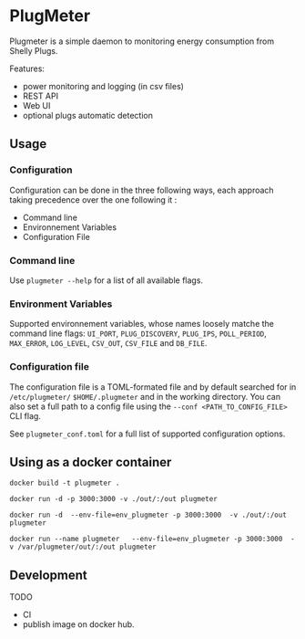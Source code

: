# PlugMeter

Plugmeter is a simple daemon to monitoring energy consumption from Shelly Plugs. 

Features: 
* power monitoring and logging (in csv files)
* REST API
* Web UI
* optional plugs automatic detection

## Usage
### Configuration

Configuration can be done in the three following ways, each approach taking precedence over the one following it :

* Command line
* Environnement Variables
* Configuration File

### Command line

Use `plugmeter --help` for a list of all available flags.

### Environment Variables

Supported environnement variables, whose names loosely matche the command line flags: `UI_PORT`, `PLUG_DISCOVERY`, `PLUG_IPS`, `POLL_PERIOD`, `MAX_ERROR`, `LOG_LEVEL`, `CSV_OUT`, `CSV_FILE` and `DB_FILE`.

### Configuration file

The configuration file is a TOML-formated file and by default searched for in `/etc/plugmeter/` `$HOME/.plugmeter` and in the working directory. You can also set a full path to a config file using the `--conf <PATH_TO_CONFIG_FILE>` CLI flag.

See `plugmeter_conf.toml` for a full list of supported configuration options.

## Using as a docker container


`docker build -t plugmeter . `

 
```
docker run -d -p 3000:3000 -v ./out/:/out plugmeter
```


```
docker run -d  --env-file=env_plugmeter -p 3000:3000  -v ./out/:/out plugmeter
```

```
docker run --name plugmeter   --env-file=env_plugmeter -p 3000:3000  -v /var/plugmeter/out/:/out plugmeter
```


## Development

TODO

* CI 
* publish image on docker hub.
